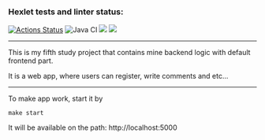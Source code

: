 ### Hexlet tests and linter status:
[![Actions Status](https://github.com/6londo9/java-project-73/workflows/hexlet-check/badge.svg)](https://github.com/6londo9/java-project-73/actions)
![Java CI](https://github.com/6londo9/java-project-73/actions/workflows/Java-CI.yml/badge.svg)
<a href="https://codeclimate.com/github/6londo9/java-project-73/maintainability"><img src="https://api.codeclimate.com/v1/badges/ae1e25de18e8a3f1025a/maintainability" /></a>
<a href="https://codeclimate.com/github/6londo9/java-project-73/test_coverage"><img src="https://api.codeclimate.com/v1/badges/ae1e25de18e8a3f1025a/test_coverage" /></a>

---
This is my fifth study project that contains mine backend logic with default frontend part.

It is a web app, where users can register, write comments and etc...

---
To make app work, start it by
```
make start
```
It will be available on the path: http://localhost:5000